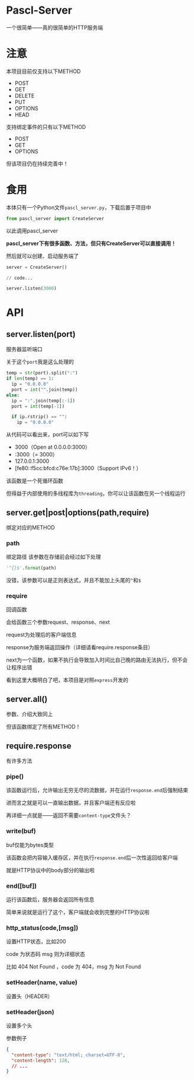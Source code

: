 # Pascl-Server
一个很简单——真的很简单的HTTP服务端

# 注意
本项目目前仅支持以下METHOD

+ POST
+ GET
+ DELETE
+ PUT
+ OPTIONS
+ HEAD

支持绑定事件的只有以下METHOD

+ POST
+ GET
+ OPTIONS

但该项目仍在持续完善中！

# 食用
本体只有一个Python文件```pascl_server.py```，下载后置于项目中

``` python
from pascl_server import CreateServer
```

以此调用pascl_server

**pascl_server下有很多函数、方法，但只有CreateServer可以直接调用！**

然后就可以创建、启动服务端了

``` python
server = CreateServer()

// code...

server.listen(3000)
```

# API
## server.listen(port)
服务器监听端口

关于这个```port```我是这么处理的

``` python
temp = str(port).split(":")
if len(temp) == 1:
  ip = "0.0.0.0"
  port = int("".join(temp))
else:
  ip = ":".join(temp[:-1])
  port = int(temp[-1])

  if ip.rstrip() == "":
    ip = "0.0.0.0"
```

从代码可以看出来，port可以如下写

+ 3000（Open at 0.0.0.0:3000）
+ :3000（= 3000）
+ 127.0.0.1:3000
+ [fe80::f5cc:bfcd:c76e:17b]:3000（Support IPv6！）

该函数是一个死循环函数

但得益于内部使用的多线程库为```threading```，你可以让该函数在另一个线程运行

## server.get|post|options(path,require)
绑定对应的METHOD

### path
绑定路径
该参数在存储前会经过如下处理

``` python
'^{}$'.format(path)
```

没错，该参数可以是正则表达式，并且不能加上头尾的```^```和```$```

### require
回调函数

会给函数三个参数request、response、next

request为处理后的客户端信息

response为服务端返回操作（详细请看require.response条目）

next为一个函数，如果不执行会导致加入时间比自己晚的路由无法执行，但不会让程序出错

看到这里大概明白了吧，本项目是对照```express```开发的

## server.all()
参数、介绍大致同上

但该函数绑定了所有METHOD！

## require.response
有许多方法

### pipe()
该函数运行后，允许输出无穷无尽的流数据，并在运行```response.end```后强制结束

进而言之就是可以一直输出数据，并且客户端还有反应啦

再详细一点就是——返回不需要```content-type```文件头？

### write(buf)
buf仅能为bytes类型

该函数会把内容输入缓存区，并在执行```response.end```后一次性返回给客户端

就是HTTP协议中的body部分的输出啦

### end([buf])
运行该函数后，服务器会返回所有信息

简单来说就是运行了这个，客户端就会收到完整的HTTP协议啦

### http_status(code,[msg])
设置HTTP状态，比如200

code 为状态码
msg 则为详细状态

比如 404 Not Found ，code 为 404，msg 为 Not Found

### setHeader(name, value)
设置头（HEADER）

### setHeader(json)
设置多个头

参数例子

``` json
{
  "content-type": "text/html; charset=UTF-8",
  "content-length": 128,
  // ...
}
```
